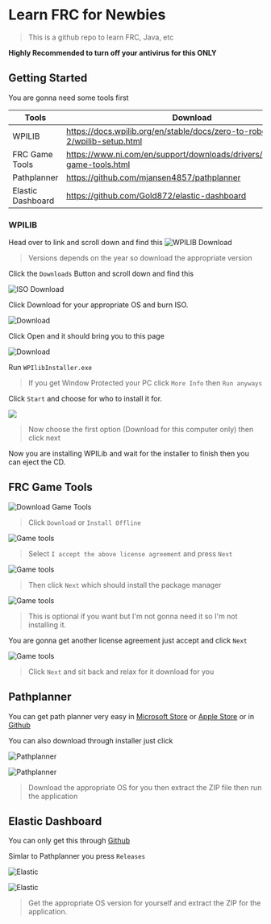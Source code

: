 # Learn FRC for Newbies

> This is a github repo to learn FRC, Java, etc

**Highly Recommended to turn off your antivirus for this ONLY**

## Getting Started
You are gonna need some tools first

| Tools | Download |
| ----- | -------- |
| WPILIB | https://docs.wpilib.org/en/stable/docs/zero-to-robot/step-2/wpilib-setup.html |
| FRC Game Tools | https://www.ni.com/en/support/downloads/drivers/download.frc-game-tools.html |
| Pathplanner | https://github.com/mjansen4857/pathplanner |
| Elastic Dashboard | https://github.com/Gold872/elastic-dashboard |

### WPILIB



Head over to link and scroll down and find this 
![WPILIB Download](/src/wpilib.png)
> Versions depends on the year so download the appropriate version

Click the `Downloads` Button and scroll down and find this

![ISO Download](/src/wpilib-iso.png)

Click Download for your appropriate OS and burn ISO.

![Download](/src/downloading-wpilib.png)

Click Open and it should bring you to this page

![Download](/src/wpilib-1.png)

Run `WPIlibInstaller.exe` 

> If you get Window Protected your PC click `More Info` then `Run anyways`

Click `Start` and choose for who to install it for.

![](/src/wpilib-2.png)

> Now choose the first option (Download for this computer only) then click next

Now you are installing WPILib and wait for the installer to finish then you can eject the CD.


## FRC Game Tools

![Download Game Tools](/src/game-tools.png)
> Click `Download` or `Install Offline`

![Game tools](/src/game-tools-1.png)

> Select `I accept the above license agreement` and press `Next`

![Game tools](/src/game-tools-2.png)

> Then click `Next` which should install the package manager

![Game tools](/src/game-tools-3.png)

> This is optional if you want but I'm not gonna need it so I'm not installing it.

You are gonna get another license agreement just accept and click `Next`

![Game tools](/src/game-tools-4.png)

> Click `Next` and sit back and relax for it download for you 

## Pathplanner

You can get path planner very easy in [Microsoft Store](https://www.microsoft.com/en-us/p/frc-pathplanner/9nqbkb5dw909?cid=storebadge&ocid=badge&rtc=1&activetab=pivot:overviewtab) or [Apple Store](https://apps.apple.com/us/app/frc-pathplanner/id1593046876) or in [Github](https://github.com/mjansen4857/pathplanner)

You can also download through installer just click 

![Pathplanner](/src/pathplanner.png)

![Pathplanner](/src/pathplanner-1.png)
> Download the appropriate OS for you then extract the ZIP file then run the application


## Elastic Dashboard

You can only get this through [Github](https://github.com/Gold872/elastic-dashboard) 

Simlar to Pathplanner you press `Releases`

![Elastic](/src/elastic.png)

![Elastic](/src/elastic-1.png)

> Get the appropriate OS version for yourself and extract the ZIP for the application.
